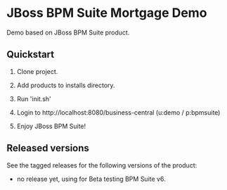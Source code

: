 JBoss BPM Suite Mortgage Demo 
=============================

Demo based on JBoss BPM Suite product.


Quickstart
----------

1. Clone project.

2. Add products to installs directory.

3. Run 'init.sh'

4. Login to http://localhost:8080/business-central  (u:demo / p:bpmsuite)

5. Enjoy JBoss BPM Suite!


Released versions
-----------------

See the tagged releases for the following versions of the product:

- no release yet, using for Beta testing BPM Suite v6.
